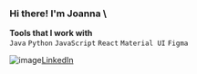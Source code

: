 ### Hi there! I'm Joanna \

**Tools that I work with** \
`Java` `Python` `JavaScript` `React` `Material UI` `Figma`


![image](https://github.com/j-albento/j-albento/assets/89353561/47523b2b-9106-4ce8-b1b6-219b0a4c801a)[LinkedIn](https://www.linkedin.com/in/joanna-albento/)
